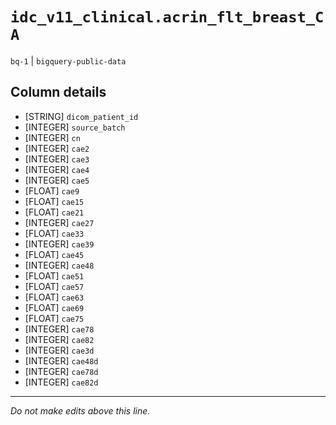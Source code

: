 # `idc_v11_clinical.acrin_flt_breast_CA`
`bq-1` | `bigquery-public-data`

## Column details
* [STRING]    `dicom_patient_id`
* [INTEGER]   `source_batch`
* [INTEGER]   `cn`
* [INTEGER]   `cae2`
* [INTEGER]   `cae3`
* [INTEGER]   `cae4`
* [INTEGER]   `cae5`
* [FLOAT]     `cae9`
* [FLOAT]     `cae15`
* [FLOAT]     `cae21`
* [INTEGER]   `cae27`
* [FLOAT]     `cae33`
* [INTEGER]   `cae39`
* [FLOAT]     `cae45`
* [INTEGER]   `cae48`
* [FLOAT]     `cae51`
* [FLOAT]     `cae57`
* [FLOAT]     `cae63`
* [FLOAT]     `cae69`
* [FLOAT]     `cae75`
* [INTEGER]   `cae78`
* [INTEGER]   `cae82`
* [INTEGER]   `cae3d`
* [INTEGER]   `cae48d`
* [INTEGER]   `cae78d`
* [INTEGER]   `cae82d`

-------------------------------------------------------------------------------
*Do not make edits above this line.*
